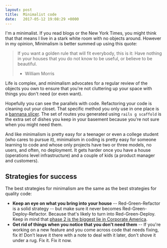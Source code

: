 ```yaml
---
layout: post
title:  Minimalist code
date:   2017-05-12 19:08:29 +0000
---
```



I'm a minimalist. If you read blogs or the New York Times, you might think that that means I live in a stark white room with no objects around. However in my opinion, Minimalism is better summed up using this quote: 

> If you want a golden rule that will fit everybody, this is it: Have nothing in your houses that you do not know to be useful, or believe to be beautiful.
> - William Morris 

Life is complex, and minimalism advocates for a regular review of the objects you own to ensure that you're not cluttering up your space with things you don't need (or even want). 

Hopefully you can see the parallels with code. Refactoring your code is cleaning out your closet. That specific method you only use in one place is a [bannana slicer](https://www.buzzfeed.com/juliegerstein/just-do-yourself-a-favor-and-read-these-banana-slicer-review). The set of routes you generated using `rails g scaffold` is the extra set of dishes you keep in your basement because you're not sure when you might need them. 

And like minimalism is pretty easy for a teenager or even a college student (who cares to pursue it), minimalism in coding is pretty easy for someone learning to code and whose only projects have two or three models, no users, and often, no deployment. It gets harder once you have a house (operations level infrastructure) and a couple of kids (a product manager and customers). 

## Strategies for success

The best strategies for minimalism are the same as the best strategies for quality code: 
* **Keep an eye on what you bring into your house** -- Red-Green-Refactor is a solid strategy -- but make sure it never becomes Red-Green-Deploy-Refactor. Because that's likely to turn into Red-Green-Deploy. Keep in mind that [phase 2 is the biggest lie in Corporate America](https://hbr.org/2012/05/the-biggest-lie-in-corporate-a).
* **Get rid of things when you notice that you don't need them** -- If you're working on a new feature and you come across code that needs fixing, fix it! Don't leave it there with a note to deal with it later, don't shove it under a rug. Fix it. Fix it now. 
